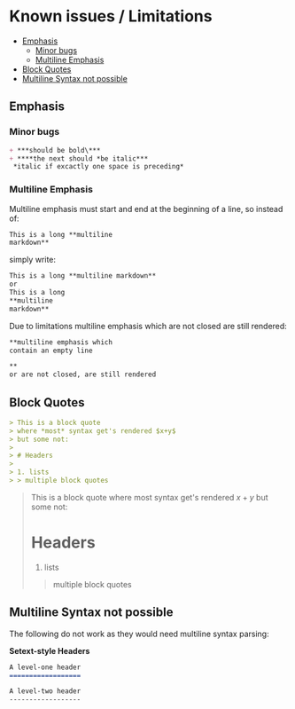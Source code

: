 # Known issues / Limitations

<!-- START doctoc generated TOC please keep comment here to allow auto update -->
<!-- DON'T EDIT THIS SECTION, INSTEAD RE-RUN doctoc TO UPDATE -->


- [Emphasis](#emphasis)
  - [Minor bugs](#minor-bugs)
  - [Multiline Emphasis](#multiline-emphasis)
- [Block Quotes](#block-quotes)
- [Multiline Syntax not possible](#multiline-syntax-not-possible)
<!-- END doctoc generated TOC please keep comment here to allow auto update -->


## Emphasis

### Minor bugs

```markdown
+ ***should be bold\***
+ ****the next should *be italic***
 *italic if excactly one space is preceding*
```

### Multiline Emphasis

Multiline emphasis must start and end at the beginning of a line, so instead of:
```markdown
This is a long **multiline
markdown**
```
simply write:
```markdown
This is a long **multiline markdown**
or
This is a long
**multiline
markdown**
```

Due to limitations multiline emphasis which are not closed are still rendered:

```markdown
**multiline emphasis which
contain an empty line

**
or are not closed, are still rendered

```

## Block Quotes

```markdown
> This is a block quote
> where *most* syntax get's rendered $x+y$
> but some not:
>
> # Headers
>
> 1. lists
> > multiple block quotes

```
> This is a block quote
> where most syntax get's rendered $x+y$
> but some not:
>
> # Headers
>
> 1. lists
> > multiple block quotes

## Multiline Syntax not possible

The following do not work as they would need multiline syntax parsing:

**Setext-style Headers**
```markdown
A level-one header
==================

A level-two header
------------------
```
